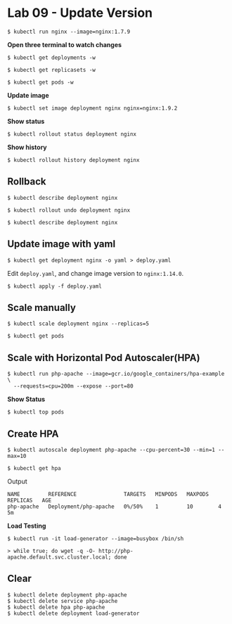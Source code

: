 # Lab 09 - Update Version

```
$ kubectl run nginx --image=nginx:1.7.9
```

__Open three terminal to watch changes__

```
$ kubectl get deployments -w
```

```
$ kubectl get replicasets -w
```

```
$ kubectl get pods -w
```

__Update image__

```
$ kubectl set image deployment nginx nginx=nginx:1.9.2
```

__Show status__

```
$ kubectl rollout status deployment nginx
```

__Show history__

```
$ kubectl rollout history deployment nginx
```

## Rollback

```
$ kubectl describe deployment nginx
```

```
$ kubectl rollout undo deployment nginx
```

```
$ kubectl describe deployment nginx
```

## Update image with yaml

```
$ kubectl get deployment nginx -o yaml > deploy.yaml
```

Edit `deploy.yaml`, and change image version to `nginx:1.14.0`.

```
$ kubectl apply -f deploy.yaml
```

## Scale manually

```
$ kubectl scale deployment nginx --replicas=5
```

```
$ kubectl get pods
```

## Scale with Horizontal Pod Autoscaler(HPA)

```
$ kubectl run php-apache --image=gcr.io/google_containers/hpa-example \
  --requests=cpu=200m --expose --port=80
```

__Show Status__

```
$ kubectl top pods
```

## Create HPA

```
$ kubectl autoscale deployment php-apache --cpu-percent=30 --min=1 --max=10
```

```
$ kubectl get hpa
```

Output

```
NAME         REFERENCE               TARGETS   MINPODS   MAXPODS   REPLICAS   AGE
php-apache   Deployment/php-apache   0%/50%    1         10        4          5m
```

__Load Testing__

```
$ kubectl run -it load-generator --image=busybox /bin/sh

> while true; do wget -q -O- http://php-apache.default.svc.cluster.local; done
```


## Clear

```
$ kubectl delete deployment php-apache
$ kubectl delete service php-apache
$ kubectl delete hpa php-apache
$ kubectl delete deployment load-generator
```
